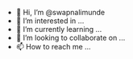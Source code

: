 - 👋 Hi, I’m @swapnalimunde
- 👀 I’m interested in ...
- 🌱 I’m currently learning ...
- 💞️ I’m looking to collaborate on ...
- 📫 How to reach me ...

<!---
swapnalimunde/swapnalimunde is a ✨ special ✨ repository because its `README.md` (this file) appears on your GitHub profile.
You can click the Preview link to take a look at your changes.
--->
